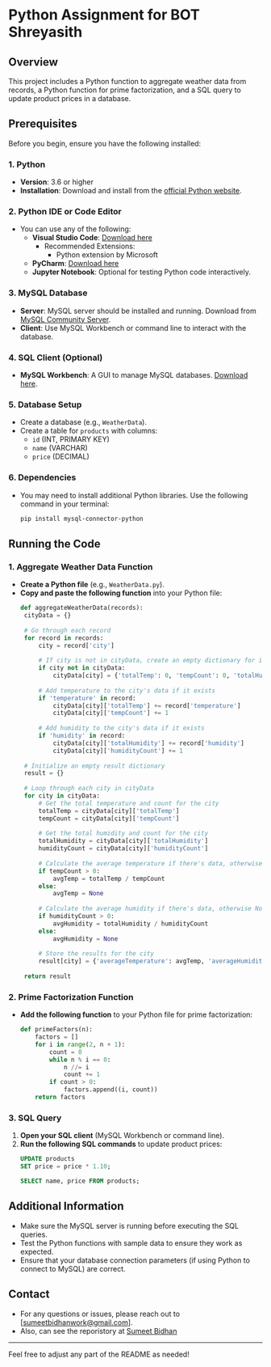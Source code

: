 
# Python Assignment for BOT Shreyasith

## Overview
This project includes a Python function to aggregate weather data from records, a Python function for prime factorization, and a SQL query to update product prices in a database.

## Prerequisites

Before you begin, ensure you have the following installed:

### 1. **Python**
   - **Version**: 3.6 or higher
   - **Installation**: Download and install from the [official Python website](https://www.python.org/downloads/).

### 2. **Python IDE or Code Editor**
   - You can use any of the following:
     - **Visual Studio Code**: [Download here](https://code.visualstudio.com/)
       - Recommended Extensions:
         - Python extension by Microsoft
     - **PyCharm**: [Download here](https://www.jetbrains.com/pycharm/)
     - **Jupyter Notebook**: Optional for testing Python code interactively.

### 3. **MySQL Database**
   - **Server**: MySQL server should be installed and running. Download from [MySQL Community Server](https://dev.mysql.com/downloads/mysql/).
   - **Client**: Use MySQL Workbench or command line to interact with the database.

### 4. **SQL Client (Optional)**
   - **MySQL Workbench**: A GUI to manage MySQL databases. [Download here](https://www.mysql.com/products/workbench/).

### 5. **Database Setup**
   - Create a database (e.g., `WeatherData`).
   - Create a table for `products` with columns:
     - `id` (INT, PRIMARY KEY)
     - `name` (VARCHAR)
     - `price` (DECIMAL)

### 6. **Dependencies**
   - You may need to install additional Python libraries. Use the following command in your terminal:
     ```bash
     pip install mysql-connector-python
     ```

## Running the Code

### 1. Aggregate Weather Data Function
- **Create a Python file** (e.g., `WeatherData.py`).
- **Copy and paste the following function** into your Python file:
   ```python
   def aggregateWeatherData(records):
    cityData = {}
    
    # Go through each record
    for record in records:
        city = record['city']
        
        # If city is not in cityData, create an empty dictionary for it
        if city not in cityData:
            cityData[city] = {'totalTemp': 0, 'tempCount': 0, 'totalHumidity': 0, 'humidityCount': 0}
        
        # Add temperature to the city's data if it exists
        if 'temperature' in record:
            cityData[city]['totalTemp'] += record['temperature']
            cityData[city]['tempCount'] += 1
        
        # Add humidity to the city's data if it exists
        if 'humidity' in record:
            cityData[city]['totalHumidity'] += record['humidity']
            cityData[city]['humidityCount'] += 1
    
    # Initialize an empty result dictionary
    result = {}
    
    # Loop through each city in cityData
    for city in cityData:
        # Get the total temperature and count for the city
        totalTemp = cityData[city]['totalTemp']
        tempCount = cityData[city]['tempCount']
        
        # Get the total humidity and count for the city
        totalHumidity = cityData[city]['totalHumidity']
        humidityCount = cityData[city]['humidityCount']
        
        # Calculate the average temperature if there's data, otherwise None
        if tempCount > 0:
            avgTemp = totalTemp / tempCount
        else:
            avgTemp = None
        
        # Calculate the average humidity if there's data, otherwise None
        if humidityCount > 0:
            avgHumidity = totalHumidity / humidityCount
        else:
            avgHumidity = None
        
        # Store the results for the city
        result[city] = {'averageTemperature': avgTemp, 'averageHumidity': avgHumidity}
    
    return result

   ```

### 2. Prime Factorization Function
- **Add the following function** to your Python file for prime factorization:
   ```python
   def primeFactors(n):
       factors = []
       for i in range(2, n + 1):
           count = 0
           while n % i == 0:
               n //= i
               count += 1
           if count > 0:
               factors.append((i, count))
       return factors
   ```

### 3. SQL Query
1. **Open your SQL client** (MySQL Workbench or command line).
2. **Run the following SQL commands** to update product prices:
   ```sql
   UPDATE products
   SET price = price * 1.10;

   SELECT name, price FROM products;
   ```

## Additional Information
- Make sure the MySQL server is running before executing the SQL queries.
- Test the Python functions with sample data to ensure they work as expected.
- Ensure that your database connection parameters (if using Python to connect to MySQL) are correct.

## Contact
- For any questions or issues, please reach out to [sumeetbidhanwork@gmail.com].
- Also, can see the reporistory at [Sumeet Bidhan](https://github.com/sumeetbidhan/BOTShreyasi)
---

Feel free to adjust any part of the README as needed!